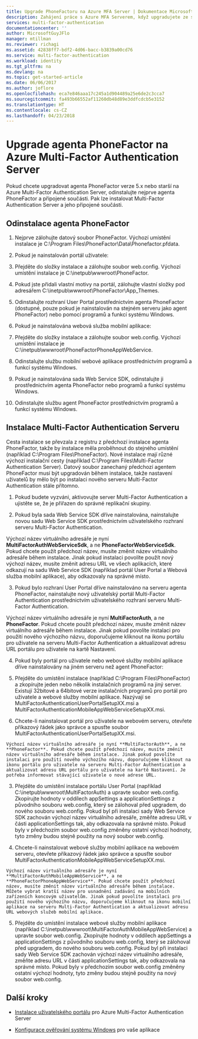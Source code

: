 ```yaml
---
title: Upgrade PhoneFactoru na Azure MFA Server | Dokumentace Microsoftu
description: Zahájení práce s Azure MFA Serverem, když upgradujete ze staršího agenta PhoneFactor
services: multi-factor-authentication
documentationcenter: ''
author: MicrosoftGuyJFlo
manager: mtillman
ms.reviewer: richagi
ms.assetid: 42838ff7-bdf2-4d06-bacc-b3839a00cd76
ms.service: multi-factor-authentication
ms.workload: identity
ms.tgt_pltfrm: na
ms.devlang: na
ms.topic: get-started-article
ms.date: 06/06/2017
ms.author: joflore
ms.openlocfilehash: eca7e846aaa17c245a1d904489a25e6de2c3cca7
ms.sourcegitcommit: fa493b66552af11260db48d89e3ddfcdcb5e3152
ms.translationtype: HT
ms.contentlocale: cs-CZ
ms.lasthandoff: 04/23/2018
---
```

# <a name="upgrade-the-phonefactor-agent-to-azure-multi-factor-authentication-server"></a>Upgrade agenta PhoneFactor na Azure Multi-Factor Authentication Server
Pokud chcete upgradovat agenta PhoneFactor verze 5.x nebo starší na Azure Multi-Factor Authentication Server, odinstalujte nejprve agenta PhoneFactor a připojené součásti. Pak lze instalovat Multi-Factor Authentication Server a jeho připojené součásti.

## <a name="uninstall-the-phonefactor-agent"></a>Odinstalace agenta PhoneFactor

1. Nejprve zálohujte datový soubor PhoneFactor. Výchozí umístění instalace je C:\Program Files\PhoneFactor\Data\Phonefactor.pfdata.

2. Pokud je nainstalován portál uživatele:
  1. Přejděte do složky instalace a zálohujte soubor web.config. Výchozí umístění instalace je C:\inetpub\wwwroot\PhoneFactor.

  2. Pokud jste přidali vlastní motivy na portál, zálohujte vlastní složky pod adresářem C:\inetpub\wwwroot\PhoneFactor\App_Themes.

  3. Odinstalujte rozhraní User Portal prostřednictvím agenta PhoneFactor (dostupné, pouze pokud je nainstalován na stejném serveru jako agent PhoneFactor) nebo pomocí programů a funkcí systému Windows.

3. Pokud je nainstalována webová služba mobilní aplikace:

  1. Přejděte do složky instalace a zálohujte soubor web.config. Výchozí umístění instalace je C:\inetpub\wwwroot\PhoneFactorPhoneAppWebService.

  2. Odinstalujte službu mobilní webové aplikace prostřednictvím programů a funkcí systému Windows.

4. Pokud je nainstalována sada Web Service SDK, odinstalujte ji prostřednictvím agenta PhoneFactor nebo programů a funkcí systému Windows.

5. Odinstalujte službu agent PhoneFactor prostřednictvím programů a funkcí systému Windows.

## <a name="install-the-multi-factor-authentication-server"></a>Instalace Multi-Factor Authentication Serveru

Cesta instalace se převzala z registru z předchozí instalace agenta PhoneFactor, takže by instalace měla proběhnout do stejného umístění (například C:\Program Files\PhoneFactor). Nové instalace mají různé výchozí instalační cesty (například C:\Program Files\Multi-Factor Authentication Server). Datový soubor zanechaný předchozí agentem PhoneFactor musí být upgradován během instalace, takže nastavení uživatelů by mělo být po instalaci nového serveru Multi-Factor Authentication stále přítomno.

1. Pokud budete vyzváni, aktivovujte server Multi-Factor Authentication a ujistěte se, že je přiřazen do správné replikační skupiny.

2. Pokud byla sada Web Service SDK dříve nainstalována, nainstalujte novou sadu Web Service SDK prostřednictvím uživatelského rozhraní serveru Multi-Factor Authentication.

  Výchozí název virtuálního adresáře je nyní **MultiFactorAuthWebServiceSdk**, a ne **PhoneFactorWebServiceSdk**. Pokud chcete použít předchozí název, musíte změnit název virtuálního adresáře během instalace. Jinak pokud instalaci povolíte použít nový výchozí název, musíte změnit adresu URL ve všech aplikacích, které odkazují na sadu Web Service SDK (například portál User Portal a Webová služba mobilní aplikace), aby odkazovaly na správné místo.

3. Pokud bylo rozhraní User Portal dříve nainstalováno na serveru agenta PhoneFactor, nainstalujte nový uživatelský portál Multi-Factor Authentication prostřednictvím uživatelského rozhraní serveru Multi-Factor Authentication.

  Výchozí název virtuálního adresáře je nyní **MultiFactorAuth**, a ne **PhoneFactor**. Pokud chcete použít předchozí název, musíte změnit název virtuálního adresáře během instalace. Jinak pokud povolíte instalaci pro použití nového výchozího názvu, doporučujeme kliknout na ikonu portálu pro uživatele na serveru Multi-Factor Authentication a aktualizovat adresu URL portálu pro uživatele na kartě Nastavení.

4. Pokud byly portál pro uživatele nebo webové služby mobilní aplikace dříve nainstalovány na jiném serveru než agent PhoneFactor:

  1. Přejděte do umístění instalace (například C:\Program Files\PhoneFactor) a zkopírujte jeden nebo několik instalačních programů na jiný server. Existují 32bitové a 64bitové verze instalačních programů pro portál pro uživatele a webové služby mobilní aplikace. Nazývají se MultiFactorAuthenticationUserPortalSetupXX.msi a MultiFactorAuthenticationMobileAppWebServiceSetupXX.msi.

  2. Chcete-li nainstalovat portál pro uživatele na webovém serveru, otevřete příkazový řádek jako správce a spusťte soubor MultiFactorAuthenticationUserPortalSetupXX.msi.

    Výchozí název virtuálního adresáře je nyní **MultiFactorAuth**, a ne **PhoneFactor**. Pokud chcete použít předchozí název, musíte změnit název virtuálního adresáře během instalace. Jinak pokud povolíte instalaci pro použití nového výchozího názvu, doporučujeme kliknout na ikonu portálu pro uživatele na serveru Multi-Factor Authentication a aktualizovat adresu URL portálu pro uživatele na kartě Nastavení. Je potřeba informovat stávající uživatele o nové adrese URL.

  3. Přejděte do umístění instalace portálu User Portal (například C:\inetpub\wwwroot\MultiFactorAuth) a upravte soubor web.config. Zkopírujte hodnoty v oddílech appSettings a applicationSettings z původního souboru web.config, který se zálohoval před upgradem, do nového souboru web.config. Pokud byl při instalaci sady Web Service SDK zachován výchozí název virtuálního adresáře, změňte adresu URL v části applicationSettings tak, aby odkazovala na správné místo. Pokud byly v předchozím soubor web.config změněny ostatní výchozí hodnoty, tyto změny budou stejně použity na nový soubor web.config.

  4. Chcete-li nainstalovat webové služby mobilní aplikace na webovém serveru, otevřete příkazový řádek jako správce a spusťte soubor MultiFactorAuthenticationMobileAppWebServiceSetupXX.msi.

    Výchozí název virtuálního adresáře je nyní **MultiFactorAuthMobileAppWebService**, a ne **PhoneFactorPhoneAppWebService**. Pokud chcete použít předchozí název, musíte změnit název virtuálního adresáře během instalace. Můžete vybrat kratší název pro usnadnění zadávání na mobilních zařízeních koncovým uživatelům. Jinak pokud povolíte instalaci pro použití nového výchozího názvu, doporučujeme kliknout na ikonu mobilní aplikace na serveru Multi-Factor Authentication a aktualizovat adresu URL webových služeb mobilní aplikace.

  5. Přejděte do umístění instalace webové služby mobilní aplikace (například C:\inetpub\wwwroot\MultiFactorAuthMobileAppWebService) a upravte soubor web.config. Zkopírujte hodnoty v oddílech appSettings a applicationSettings z původního souboru web.config, který se zálohoval před upgradem, do nového souboru web.config. Pokud byl při instalaci sady Web Service SDK zachován výchozí název virtuálního adresáře, změňte adresu URL v části applicationSettings tak, aby odkazovala na správné místo. Pokud byly v předchozím soubor web.config změněny ostatní výchozí hodnoty, tyto změny budou stejně použity na nový soubor web.config.

## <a name="next-steps"></a>Další kroky

- [Instalace uživatelského portálu](howto-mfaserver-deploy-userportal.md) pro Azure Multi-Factor Authentication Server

- [Konfigurace ověřování systému Windows](howto-mfaserver-windows.md) pro vaše aplikace 

